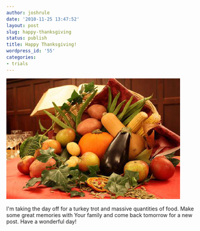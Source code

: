 ```yaml
---
author: joshrule
date: '2010-11-25 13:47:52'
layout: post
slug: happy-thanksgiving
status: publish
title: Happy Thanksgiving!
wordpress_id: '55'
categories:
- trials
---
```


![from Lawrence OP on flickr.com][1]

I'm taking the day off for a turkey trot and massive quantities of food. Make
some great memories with Your family and come back tomorrow for a new post.
Have a wonderful day!

[1]: /a/2010-11-25-happy-thanksgiving/thanksgiving-cornucopia.png (thanksgiving-cornucopia)

